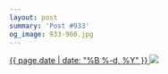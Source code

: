 ```yaml
---
layout: post
summary: 'Post #933'
og_image: 933-960.jpg
---
```


<p>
 <time>
  <a href="/933">
   {{ page.date | date: "%B %-d, %Y" }}
  </a>
 </time>
 <a href="/933">
  <img data-taken="10/7/2019" sizes="(min-width: 700px) 50vw, calc(100vw - 2rem)" src="{{ site.assets_url }}/933-480.jpg" srcset="{{ site.assets_url }}/933-240.jpg 240w, {{ site.assets_url }}/933-480.jpg 480w, {{ site.assets_url }}/933-720.jpg 720w, {{ site.assets_url }}/933-960.jpg 960w"/>
 </a>
</p>
